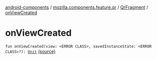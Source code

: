 [android-components](../../index.md) / [mozilla.components.feature.qr](../index.md) / [QrFragment](index.md) / [onViewCreated](./on-view-created.md)

# onViewCreated

`fun onViewCreated(view: <ERROR CLASS>, savedInstanceState: <ERROR CLASS>?): `[`Unit`](https://kotlinlang.org/api/latest/jvm/stdlib/kotlin/-unit/index.html) [(source)](https://github.com/mozilla-mobile/android-components/blob/master/components/feature/qr/src/main/java/mozilla/components/feature/qr/QrFragment.kt#L213)